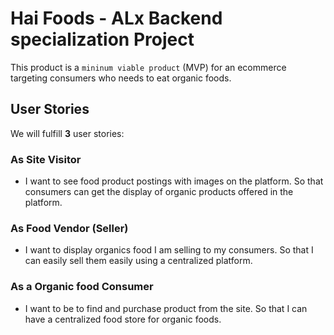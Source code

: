 # Hai Foods - ALx Backend specialization Project

This product is a `mininum viable product` (MVP) for an ecommerce targeting consumers who needs to eat organic foods.

## User Stories

We will fulfill **3** user stories:

### As Site Visitor

- I want to see food product postings with images on the platform.
  So that consumers can get the display of organic products offered in the platform.

### As Food Vendor (Seller)

- I want to display organics food I am selling to my consumers.
  So that I can easily sell them easily using a centralized platform.

### As a Organic food Consumer

- I want to be to find and purchase product from the site. So that I can have a centralized food store for organic foods.
